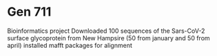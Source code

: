 # Gen 711
 Bioinformatics project
Downloaded 100 sequences of the Sars-CoV-2 surface glycoprotein from New Hampsire (50 from january and 50 from april)
installed mafft packages for alignment